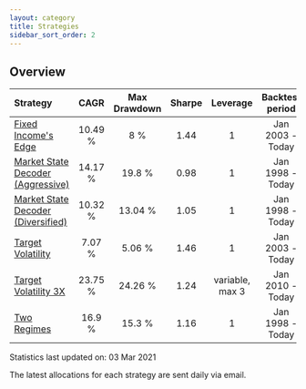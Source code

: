 ```yaml
---
layout: category
title: Strategies
sidebar_sort_order: 2
---
```


## Overview

| Strategy | CAGR | Max Drawdown | Sharpe | Leverage | Backtest period |
| :------- | :--: | :----------: | :----: | :------: | :-------------: |
| [Fixed Income's Edge](/strategies/fixed-incomes-edge) | 10.49 % | 8 % | 1.44 | 1 | Jan 2003 - Today |
| [Market State Decoder (Aggressive)](https://ithacaresearch.github.io/2020/10/02/Market-State-Decoder-Aggressive.html) | 14.17 % | 19.8 % | 0.98 | 1 | Jan 1998 - Today |
| [Market State Decoder (Diversified)](https://ithacaresearch.github.io/2020/10/02/Market-State-Decoder-Diversified.html) | 10.32 % | 13.04 % | 1.05 | 1 | Jan 1998 - Today |
| [Target Volatility](https://ithacaresearch.github.io/2019/07/12/Target-Volatility.html) | 7.07 % | 5.06 % | 1.46 | 1 | Jan 2003 - Today |
| [Target Volatility 3X](https://ithacaresearch.github.io/2019/08/03/Target-Volatility-3X.html) | 23.75 % | 24.26 % | 1.24 | variable, max 3 | Jan 2010 - Today |
| [Two Regimes](https://ithacaresearch.github.io/2020/02/05/Two-Regimes.html) | 16.9 % | 15.3 % | 1.16 | 1 | Jan 1998 - Today |

Statistics last updated on: 03 Mar 2021

The latest allocations for each strategy are sent daily via email.
